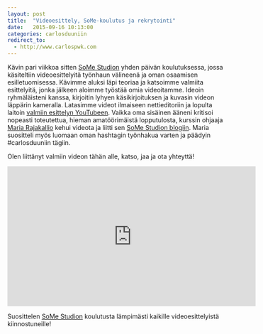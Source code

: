 ```yaml
---
layout: post
title:  "Videoesittely, SoMe-koulutus ja rekrytointi"
date:   2015-09-16 10:13:00
categories: carlosduuniin
redirect_to:
  - http://www.carlospwk.com
---
```


Kävin pari viikkoa sitten [SoMe Studion][SoMeStudio] yhden päivän koulutuksessa, jossa käsiteltiin videoesittelyitä työnhaun välineenä ja oman osaamisen esilletuomisessa. Kävimme aluksi läpi teoriaa ja katsoimme valmiita esittelyitä, jonka jälkeen aloimme työstää omia videoitamme. Ideoin ryhmäläisteni kanssa, kirjoitin lyhyen käsikirjoituksen ja kuvasin videon läppärin kameralla. Latasimme videot ilmaiseen nettieditoriin ja lopulta laitoin [valmiin esittelyn YouTubeen][YTVideo]. Vaikka oma sisäinen ääneni kritisoi nopeasti toteutettua, hieman amatöörimäistä lopputulosta, kurssin ohjaaja [Maria Rajakallio][MariaTwitter] kehui videota ja liitti sen [SoMe Studion blogiin][SomeBlogiPostaus]. Maria suositteli myös luomaan oman hashtagin työnhakua varten ja päädyin #carlosduuniin tägiin. 

Olen liittänyt valmiin videon tähän alle, katso, jaa ja ota yhteyttä!

<iframe width="560" height="315" src="https://www.youtube.com/embed/Dey1sNQDDmU" frameborder="0" allowfullscreen></iframe>


Suosittelen [SoMe Studion][SoMeStudio] koulutusta lämpimästi kaikille videoesittelyistä kiinnostuneille!

[SoMeStudio]: http://www.somestudio.fi/
[MariaTwitter]: https://twitter.com/mariarajakallio
[SomeBlogiPostaus]: http://www.somestudio.fi/videoesittelylla-nakyvyytta-somessa/
[YTVideo]: https://www.youtube.com/watch?v=Dey1sNQDDmU
